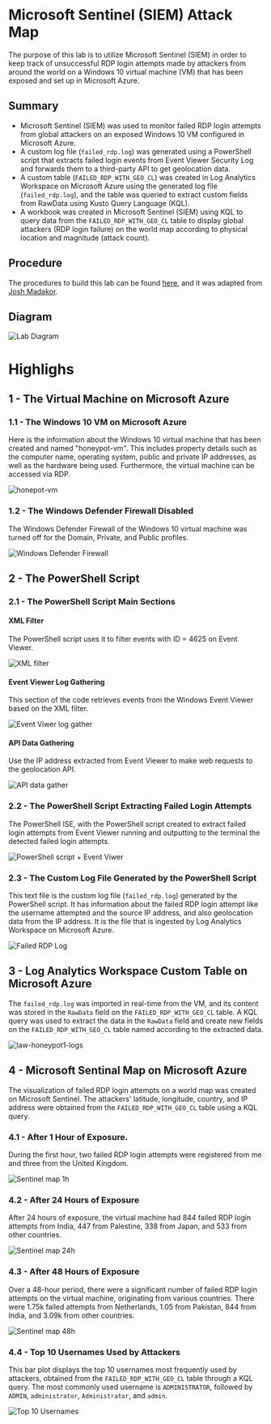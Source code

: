 # Microsoft Sentinel (SIEM) Attack Map
The purpose of this lab is to utilize Microsoft Sentinel (SIEM) in order to keep track of unsuccessful RDP login attempts made by attackers from around the world on a Windows 10 virtual machine (VM) that has been exposed and set up in Microsoft Azure.

## Summary
- Microsoft Sentinel (SIEM) was used to monitor failed RDP login attempts from global attackers on an exposed Windows 10 VM configured in Microsoft Azure.
- A custom log file (`failed_rdp.log`) was generated using a PowerShell script that extracts failed login events from Event Viewer Security Log and forwards them to a third-party API to get geolocation data.
- A custom table (`FAILED_RDP_WITH_GEO_CL`) was created in Log Analytics Workspace on Microsoft Azure using the generated log file (`failed_rdp.log`), and the table was queried to extract custom fields from RawData using Kusto Query Language (KQL).
- A workbook was created in Microsoft Sentinel (SIEM) using KQL to query data from the `FAILED_RDP_WITH_GEO_CL` table to display global attackers (RDP login failure) on the world map according to physical location and magnitude (attack count).

## Procedure
The procedures to build this lab can be found [here](https://github.com/robsann/AzureSentinelSIEMAttackMap/blob/main/procedure.md), and it was adapted from [Josh Madakor](https://www.youtube.com/watch?v=RoZeVbbZ0o0&t=1544s&ab_channel=JoshMadakor-Tech%2CEducation%2CCareer).

## Diagram
<img src="images/diagram.png" title="Lab Diagram"/>

# Highlighs
## 1 - The Virtual Machine on Microsoft Azure
### 1.1 - The Windows 10 VM on Microsoft Azure
Here is the information about the Windows 10 virtual machine that has been created and named "honeypot-vm". This includes property details such as the computer name, operating system, public and private IP addresses, as well as the hardware being used. Furthermore, the virtual machine can be accessed via RDP.

<img src="images/1-honeypot-vm.png" title="honepot-vm"/>

### 1.2 - The Windows Defender Firewall Disabled
The Windows Defender Firewall of the Windows 10 virtual machine was turned off for the Domain, Private, and Public profiles.

<img src="images/2-windows-firewall.png" title="Windows Defender Firewall"/>

## 2 - The PowerShell Script

### 2.1 - The PowerShell Script Main Sections

#### XML Filter
The PowerShell script uses it to filter events with ID = 4625 on Event Viewer.

<img src="images/3a-xml-filter.png" title="XML filter"/>

#### Event Viewer Log Gathering
This section of the code retrieves events from the Windows Event Viewer based on the XML filter.

<img src="images/3b-event-viwer-log-gather.png" title="Event Viwer log gather"/>

#### API Data Gathering
Use the IP address extracted from Event Viewer to make web requests to the geolocation API.

<img src="images/3c-api-data-gather.png" title="API data gather"/>


### 2.2 - The PowerShell Script Extracting Failed Login Attempts
The PowerShell ISE, with the PowerShell script created to extract failed login attempts from Event Viewer running and outputting to the terminal the detected failed login attempts.

<img src="images/3-powershell-script.png" title="PowerShell script + Event Viwer"/>

### 2.3 - The Custom Log File Generated by the PowerShell Script
This text file is the custom log file (`failed_rdp.log`) generated by the PowerShell script. It has information about the failed RDP login attempt like the username attempted and the source IP address, and also geolocation data from the IP address. It is the file that is ingested by Log Analytics Workspace on Microsoft Azure.

<img src="images/3d-failed_rdp.log.png" title="Failed RDP Log"/>

## 3 - Log Analytics Workspace Custom Table on Microsoft Azure
The `failed_rdp.log` was imported in real-time from the VM, and its content was stored in the `RawData` field on the `FAILED_RDP_WITH_GEO_CL` table. A KQL query was used to extract the data in the `RawData` field and create new fields on the `FAILED_RDP_WITH_GEO_CL` table named according to the extracted data.

<img src="images/4-law-honeypot1-logs.png" title="law-honeypot1-logs"/>

## 4 - Microsoft Sentinal Map on Microsoft Azure
The visualization of failed RDP login attempts on a world map was created on Microsoft Sentinel. The attackers' latitude, longitude, country, and IP address were obtained from the `FAILED_RDP_WITH_GEO_CL` table using a KQL query.

### 4.1 - After 1 Hour of Exposure.
During the first hour, two failed RDP login attempts were registered from me and three from the United Kingdom.

<img src="images/5a-sentinel-map-1h.png" title="Sentinel map 1h"/>

### 4.2 - After 24 Hours of Exposure
After 24 hours of exposure, the virtual machine had 844 failed RDP login attempts from India, 447 from Palestine, 338 from Japan, and 533 from other countries.

<img src="images/5b-sentinel-map-24h.png" title="Sentinel map 24h"/>

### 4.3 - After 48 Hours of Exposure
Over a 48-hour period, there were a significant number of failed RDP login attempts on the virtual machine, originating from various countries. There were 1.75k failed attempts from Netherlands, 1.05 from Pakistan, 844 from India, and 3.09k from other countries.

<img src="images/5c-sentinel-map-48h.png" title="Sentinel map 48h"/>

### 4.4 - Top 10 Usernames Used by Attackers
This bar plot displays the top 10 usernames most frequently used by attackers, obtained from the `FAILED_RDP_WITH_GEO_CL` table through a KQL query. The most commonly used username is `ADMINISTRATOR`, followed by `ADMIN`, `administrator`, `Administrator`, and `admin`.

<img src="images/6-TopUsernames.png" title="Top 10 Usernames"/>
